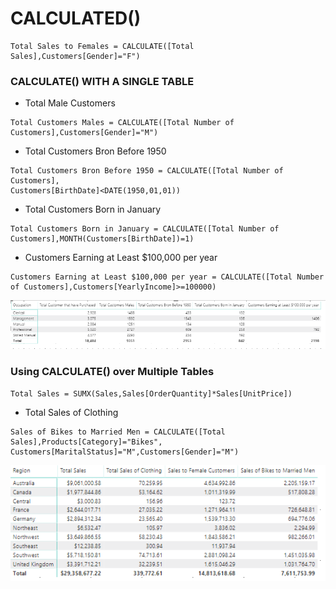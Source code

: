 # CALCULATED\(\)

```text
Total Sales to Females = CALCULATE([Total Sales],Customers[Gender]="F")
```

### CALCULATE\(\) WITH A SINGLE TABLE

* Total Male Customers

```text
Total Customers Males = CALCULATE([Total Number of Customers],Customers[Gender]="M")
```

* Total Customers Bron Before 1950

```text
Total Customers Bron Before 1950 = CALCULATE([Total Number of Customers],
Customers[BirthDate]<DATE(1950,01,01))
```

* Total Customers Born in January

```text
Total Customers Born in January = CALCULATE([Total Number of Customers],MONTH(Customers[BirthDate])=1)
```

* Customers Earning at Least $100,000 per year

```text
Customers Earning at Least $100,000 per year = CALCULATE([Total Number of Customers],Customers[YearlyIncome]>=100000)
```

![](.gitbook/assets/image%20%2855%29.png)

### Using CALCULATE\(\) over Multiple Tables

```text
Total Sales = SUMX(Sales,Sales[OrderQuantity]*Sales[UnitPrice])
```

* Total Sales of Clothing

```text
Sales of Bikes to Married Men = CALCULATE([Total Sales],Products[Category]="Bikes",
Customers[MaritalStatus]="M",Customers[Gender]="M")
```

![](.gitbook/assets/image%20%2811%29.png)



